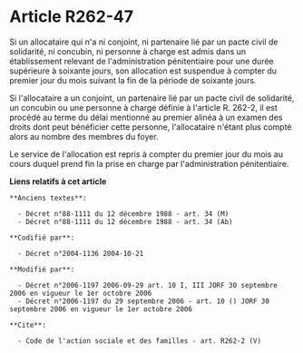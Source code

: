 # Article R262-47

Si un allocataire qui n'a ni conjoint, ni partenaire lié par un pacte civil de solidarité, ni concubin, ni personne à charge
est admis dans un établissement relevant de l'administration pénitentiaire pour une durée supérieure à soixante jours, son
allocation est suspendue à compter du premier jour du mois suivant la fin de la période de soixante jours.

Si l'allocataire a un conjoint, un partenaire lié par un pacte civil de solidarité, un concubin ou une personne à charge
définie à l'article R. 262-2, il est procédé au terme du délai mentionné au premier alinéa à un examen des droits dont peut
bénéficier cette personne, l'allocataire n'étant plus compté alors au nombre des membres du foyer.

Le service de l'allocation est repris à compter du premier jour du mois au cours duquel prend fin la prise en charge par
l'administration pénitentiaire.

**Liens relatifs à cet article**

	**Anciens textes**:

	  - Décret n°88-1111 du 12 décembre 1988 - art. 34 (M)
	  - Décret n°88-1111 du 12 décembre 1988 - art. 34 (Ab)

	**Codifié par**:

	  - Décret n°2004-1136 2004-10-21

	**Modifié par**:

	  - Décret n°2006-1197 2006-09-29 art. 10 I, III JORF 30 septembre 2006 en vigueur le 1er octobre 2006
	  - Décret n°2006-1197 du 29 septembre 2006 - art. 10 () JORF 30 septembre 2006 en vigueur le 1er octobre 2006

	**Cite**:

	  - Code de l'action sociale et des familles - art. R262-2 (V)

